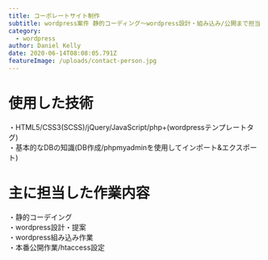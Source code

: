 ```yaml
---
title: コーポレートサイト制作
subtitle: wordpress案件 静的コーディング〜wordpress設計・組み込み/公開まで担当
category:
  - wordpress
author: Daniel Kelly
date: 2020-06-14T08:08:05.791Z
featureImage: /uploads/contact-person.jpg
---
```

# 使用した技術
・HTML5/CSS3(SCSS)/jQuery/JavaScript/php+(wordpressテンプレートタグ)  
・基本的なDBの知識(DB作成/phpmyadminを使用してインポート&エクスポート)  

# 主に担当した作業内容
・静的コーデイング  
・wordpress設計・提案  
・wordpress組み込み作業  
・本番公開作業/htaccess設定
